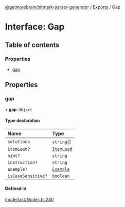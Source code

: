 [@getmorebrain/bitmark-parser-generator](../API.md) / [Exports](../modules.md) / Gap

# Interface: Gap

## Table of contents

### Properties

- [gap](Gap.md#gap)

## Properties

### gap

• **gap**: `Object`

#### Type declaration

| Name | Type |
| :------ | :------ |
| `solutions` | `string`[] |
| `itemLead?` | [`ItemLead`](ItemLead.md) |
| `hint?` | `string` |
| `instruction?` | `string` |
| `example?` | [`Example`](../modules.md#Example) |
| `isCaseSensitive?` | `boolean` |

#### Defined in

[model/ast/Nodes.ts:240](https://github.com/getMoreBrain/bitmark-parser-generator/blob/9ddf9e2/src/model/ast/Nodes.ts#L240)
